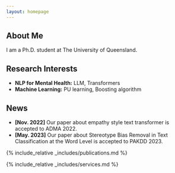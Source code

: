 ```yaml
---
layout: homepage
---
```


## About Me

I am a Ph.D. student at The University of Queensland.

## Research Interests

- **NLP for Mental Health:** LLM, Transformers
- **Machine Learning:** PU learning, Boosting algorithm

## News

- **[Nov. 2022]** Our paper about empathy style text transformer is accepted to ADMA 2022.
- **[May. 2023]** Our paper about Stereotype Bias Removal in Text Classification at the Word Level is accepted to PAKDD 2023.

{% include_relative _includes/publications.md %}

{% include_relative _includes/services.md %}

